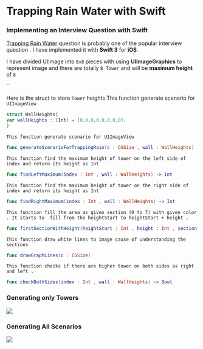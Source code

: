 # Trapping Rain Water with Swift
### Implementing an Interview Question with Swift 

[Trapping Rain Water](http://www.geeksforgeeks.org/trapping-rain-water/) question is probably one of the popular interview question . I have implemented it with **Swift 3** for **iOS**.

I have divided UIImage into `8x8` pieces with using  **UIImageGraphics** to represent image and there are totally `8 Tower` and will be **maximum height** of `8`

``

Here is the struct to store `Tower` heights
This function generate scenario for `UIImageView`
```swift
struct WallHeights{
var wallHeights : [Int] = [0,0,0,0,0,0,0,0];
}
```

`This function generate scenario for UIImageView `
```swift
func generateScenarioForTrappingRain(c : CGSize , wall : WallHeights) 
```

`This function find the maximum height of tower on the left side of index and return its height as Int`
```swift
func findLeftMaximum(index : Int , wall : WallHeights) -> Int 
```

`This function find the maximum height of tower on the right side of index and return its height as Int`

```swift
func findRightMaximum(index : Int , wall : WallHeights) -> Int 
```


`This function fill the area as given section (0 to 7) with given color . It starts to 
fill from the heightStart to heightStart + height . `

```swift
func firstSectionWithHeight(heightStart : Int , height : Int , section : Int , color : UIColor , c : CGSize) -> UIImage?
```

`This function draw white lines to image cause of understanding the sections `
```swift
func drawGraphLines(c : CGSize)
```    

`This function checks if there are higher tower on both sides as right and left .`
```swift
func checkBothSides(index : Int , wall : WallHeights) -> Bool
```      

### Generating only Towers
![](https://github.com/eliakorkmaz/Trapping-Rain-Water-with-Swift/blob/master/final.gif)

### Generating All Scenarios
![](https://github.com/eliakorkmaz/Trapping-Rain-Water-with-Swift/blob/master/generateScene1.gif)




